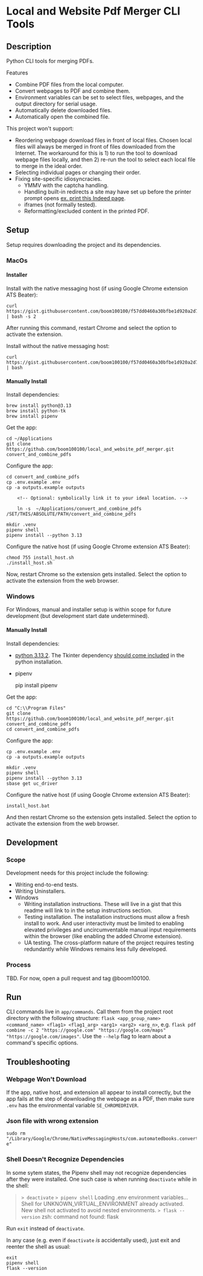 # Local and Website Pdf Merger CLI Tools

## Description

Python CLI tools for merging PDFs.

Features
- Combine PDF files from the local computer.
- Convert webpages to PDF and combine them.
- Environment variables can be set to select files, webpages, and the output directory for serial usage.
- Automatically delete downloaded files.
- Automatically open the combined file.

This project won't support:

- Reordering webpage download files in front of local files. Chosen local files will always be merged in front of files downloaded from the Internet. The workaround for this is 1) to run the tool to download webpage files locally, and then 2) re-run the tool to select each local file to merge in the ideal order.
- Selecting individual pages or changing their order.
- Fixing site-specific idiosyncracies.
  - YMMV with the captcha handling.
  - Handling built-in redirects a site may have set up before the printer prompt opens [ex. print this Indeed page](https://www.indeed.com/jobs?q=sm&l=New+York%2C+NY&from=searchOnHP&vjk=0bf7023a2547e8c8).
  - iframes (not formally tested).
  - Reformatting/excluded content in the printed PDF.

## Setup

Setup requires downloading the project and its dependencies.

### MacOs

#### Installer
Install with the native messaging host (if using Google Chrome extension ATS Beater):

    curl https://gist.githubusercontent.com/boom100100/f57dd0460a30bfbe1d920a2d7322d84c/raw/e894d4db0c6c259eafe8ce7b5a12942461127808/install_pdf_combiner.sh | bash -s 2

After running this command, restart Chrome and select the option to activate the extension.

Install without the native messaging host:

    curl https://gist.githubusercontent.com/boom100100/f57dd0460a30bfbe1d920a2d7322d84c/raw/e894d4db0c6c259eafe8ce7b5a12942461127808/install_pdf_combiner.sh | bash

#### Manually Install

Install dependencies:

    brew install python@3.13
    brew install python-tk
    brew install pipenv

Get the app:

    cd ~/Applications
    git clone https://github.com/boom100100/local_and_website_pdf_merger.git convert_and_combine_pdfs

Configure the app:

    cd convert_and_combine_pdfs
    cp .env.example .env
    cp -a outputs.example outputs

        <!-- Optional: symbolically link it to your ideal location. -->

        ln -s  ~/Applications/convert_and_combine_pdfs /SET/THIS/ABSOLUTE/PATH/convert_and_combine_pdfs

    mkdir .venv
    pipenv shell
    pipenv install --python 3.13

Configure the native host (if using Google Chrome extension ATS Beater):

    chmod 755 install_host.sh
    ./install_host.sh

Now, restart Chrome so the extension gets installed. Select the option to activate the extension from the web browser.

### Windows
For Windows, manual and installer setup is within scope for future development (but development start date undetermined).
<!-- #### Installer TODO -->
#### Manually Install
<!-- TODO: must test this setup. -->
<!-- TODO: must script this setup. -->
Install dependencies:

- [python 3.13.2](https://www.python.org/downloads/release/python-3132/). The Tkinter dependency [should come included](https://tkdocs.com/tutorial/install.html#installwin) in the python installation.
- pipenv

    pip install pipenv

Get the app:

    cd "C:\\Program Files"
    git clone https://github.com/boom100100/local_and_website_pdf_merger.git convert_and_combine_pdfs
    cd convert_and_combine_pdfs

Configure the app:

    cp .env.example .env
    cp -a outputs.example outputs

    mkdir .venv
    pipenv shell
    pipenv install --python 3.13
    sbase get uc_driver

Configure the native host (if using Google Chrome extension ATS Beater):

    install_host.bat

And then restart Chrome so the extension gets installed. Select the option to activate the extension from the web browser.


## Development
### Scope
Development needs for this project include the following:

- Writing end-to-end tests.
- Writing Uninstallers.
- Windows
  - Writing installation instructions. These will live in a gist that this readme will link to in the setup instructions section.
  - Testing installation. The installation instructions must allow a fresh install to work. And user interactivity must be limited to enabling elevated privileges and uncircumventable manual input requirements within the browser (like enabling the added Chrome extension).
  - UA testing. The cross-platform nature of the project requires testing redundantly while Windows remains less fully developed.

### Process
TBD. For now, open a pull request and tag @boom100100.

## Run
CLI commands live in `app/commands`. Call them from the project root directory with the following structure: `flask <app_group_name> <command_name> <flag1> <flag1_arg> <arg1> <arg2> <arg_n>`, e.g. `flask pdf combine -c 2 "https://google.com" "https://google.com/maps" "https://google.com/images"`. Use the `--help` flag to learn about a command's specific options.


## Troubleshooting

### Webpage Won't Download
If the app, native host, and extension all appear to install correctly, but the app fails at the step of downloading the webpage as a PDF, then make sure `.env` has the environmental variable `SE_CHROMEDRIVER`.

### Json file with wrong extension

    sudo rm "/Library/Google/Chrome/NativeMessagingHosts/com.automatedbooks.convert_and_combine_pdfs.json-e"


### Shell Doesn't Recognize Dependencies

In some sytem states, the Pipenv shell may not recognize dependencies after they were installed. One such case is when running `deactivate` while in the shell:

> `> deactivate`
> `> pipenv shell`
> Loading .env environment variables...
> Shell for UNKNOWN_VIRTUAL_ENVIRONMENT already activated.
> New shell not activated to avoid nested environments.
> `> flask --version`
> zsh: command not found: flask

Run `exit` instead of `deactivate`.

In any case (e.g. even if `deactivate` *is* accidentally used), just exit and reenter the shell as usual:

```
exit 
pipenv shell
flask --version
```
